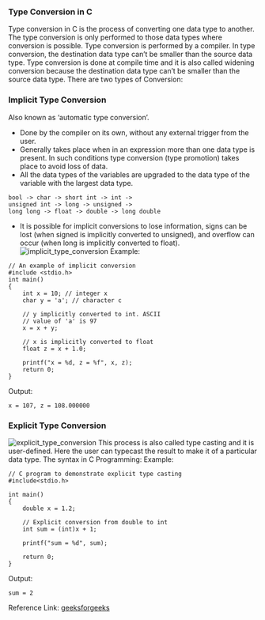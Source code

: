 ### Type Conversion in C
Type conversion in C is the process of converting one data type to another. The type conversion is only performed to those data types where conversion is possible. Type conversion is performed by a compiler. 
In type conversion, the destination data type can’t be smaller than the source data type. Type conversion is done at compile time and it is also called widening conversion because the destination data type can’t be smaller 
than the source data type. There are two types of Conversion:
### Implicit Type Conversion
Also known as ‘automatic type conversion’.

- Done by the compiler on its own, without any external trigger from the user.
- Generally takes place when in an expression more than one data type is present. In such conditions type conversion (type promotion) takes place to avoid loss of data.
- All the data types of the variables are upgraded to the data type of the variable with the largest data type.
```
bool -> char -> short int -> int -> 
unsigned int -> long -> unsigned -> 
long long -> float -> double -> long double
```
- It is possible for implicit conversions to lose information, signs can be lost (when signed is implicitly converted to unsigned), and overflow can occur (when long is implicitly converted to float).
![implicit_type_conversion](https://github.com/nikunjsanghai/Intermediate_Programming_Cplusplus/assets/103468688/8d8a78d7-5eb4-413f-98a5-e516cea24617)
Example:
```
// An example of implicit conversion
#include <stdio.h>
int main()
{
	int x = 10; // integer x
	char y = 'a'; // character c

	// y implicitly converted to int. ASCII
	// value of 'a' is 97
	x = x + y;

	// x is implicitly converted to float
	float z = x + 1.0;

	printf("x = %d, z = %f", x, z);
	return 0;
}
```
Output:
```
x = 107, z = 108.000000
```
### Explicit Type Conversion
![explicit_type_conversion](https://github.com/nikunjsanghai/Intermediate_Programming_Cplusplus/assets/103468688/0856e326-dcea-4b2c-8a91-6d9e5c9d2895)
This process is also called type casting and it is user-defined. Here the user can typecast the result to make it of a particular data type. The syntax in C Programming:
Example:
```
// C program to demonstrate explicit type casting
#include<stdio.h>

int main()
{
	double x = 1.2;

	// Explicit conversion from double to int
	int sum = (int)x + 1;

	printf("sum = %d", sum);

	return 0;
}
```
Output:
```
sum = 2
```
Reference Link: [geeksforgeeks](https://www.geeksforgeeks.org/type-conversion-c/#)

